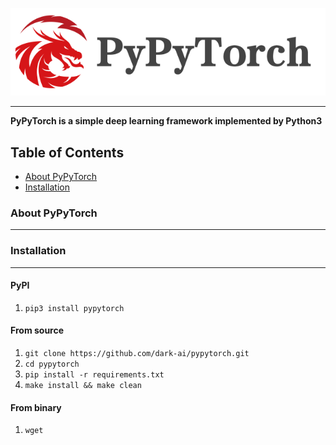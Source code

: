 ![PyPyTorch-Logo](./assets/imgs/pypytorch-logo.png)

---

**PyPyTorch is a simple deep learning framework implemented by Python3**



## Table of Contents

* [About PyPyTorch](#about-pypytorch)
* [Installation](#Installation)



### About PyPyTorch

---































### Installation

---

#### PyPI

1. `pip3 install pypytorch`

#### From source

1. `git clone https://github.com/dark-ai/pypytorch.git`
2. `cd pypytorch`
3. `pip install -r requirements.txt`
4. `make install && make clean`

#### From binary

1. `wget `


